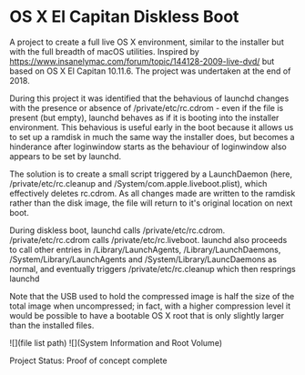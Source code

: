 # OS X El Capitan Diskless Boot
A project to create a full live OS X environment, similar to the installer but with the full breadth of macOS utilities. Inspired by https://www.insanelymac.com/forum/topic/144128-2009-live-dvd/ but based on OS X El Capitan 10.11.6. The project was undertaken at the end of 2018.

During this project it was identified that the behavious of launchd changes with the presence or absence of /private/etc/rc.cdrom - even if the file is present (but empty), launchd behaves as if it is booting into the installer environment. This behavious is useful early in the boot because it allows us to set up a ramdisk in much the same way the installer does, but becomes a hinderance after loginwindow starts as the behaviour of loginwindow also appears to be set by launchd.

The solution is to create a small script triggered by a LaunchDaemon (here, /private/etc/rc.cleanup and /System/com.apple.liveboot.plist), which effectively deletes rc.cdrom. As all changes made are written to the ramdisk rather than the disk image, the file will return to it's original location on next boot.

During diskless boot, launchd calls /private/etc/rc.cdrom. /private/etc/rc.cdrom  calls /private/etc/rc.liveboot. launchd also proceeds to call other entries in /Library/LaunchAgents, /Library/LaunchDaemons, /System/Library/LaunchAgents and /System/Library/LauncDaemons as normal, and eventually triggers /private/etc/rc.cleanup which then resprings launchd

Note that the USB used to hold the compressed image is half the size of the total image when uncompressed; in fact, with a higher compression level it would be possible to have a bootable OS X root that is only slightly larger than the installed files.

![](file list path)
![](System Information and Root Volume)

Project Status: Proof of concept complete